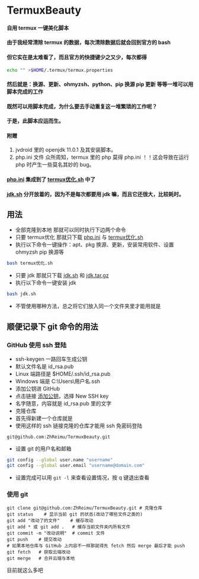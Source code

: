 # TermuxBeauty
#### 自用 termux 一键美化脚本
#### 由于我经常清除 termux 的数据，每次清除数据后就会回到官方的 bash 
#### 但它实在是太难看了，而且官方的快捷键少之又少，每次都得 
``` bash 
echo "" >$HOME/.termux/termux.properties
```
#### 然后就是：换源、更新、ohmyzsh、python、pip 换源 pip 更新 等等一堆可以用脚本完成的工作
#### 既然可以用脚本完成，为什么要去手动重复这一堆繁琐的工作呢？
#### 于是，此脚本应运而生。
#### 附赠
1. jvdroid 里的 openjdk 11.0.1 及其安装脚本。
2. php.ini 文件 众所周知，termux 里的 php 莫得 php.ini ！！这会导致在运行 php 时产生一些莫名其妙的 bug。
#### [php.ini](https://github.com/ZhReimu/TermuxBeauty/blob/main/php.ini) 集成到了 [termux优化.sh](https://github.com/ZhReimu/TermuxBeauty/blob/main/termux%E4%BC%98%E5%8C%96.sh) 中了
#### [jdk.sh](https://github.com/ZhReimu/TermuxBeauty/blob/main/jdk.sh) 分开放着的，因为不是每次都要用 jdk 嘛，而且它还很大，比较耗时。
## 用法
- 全部克隆到本地 那就可以同时执行下边两个命令
- 只要 termux优化 那就只下载 [php.ini](https://github.com/ZhReimu/TermuxBeauty/blob/main/php.ini) 与 [termux优化.sh](https://github.com/ZhReimu/TermuxBeauty/blob/main/termux%E4%BC%98%E5%8C%96.sh)
- 执行以下命令一键操作：apt、pkg 换源、更新，安装常用软件、设置 ohmyzsh pip 换源等
```bash
bash termux优化.sh
```
- 只要 jdk 那就只下载 [jdk.sh](https://github.com/ZhReimu/TermuxBeauty/blob/main/jdk.sh) 和 [jdk.tar.gz](https://github.com/ZhReimu/TermuxBeauty/blob/main/jdk.tar.gz)
- 执行以下命令一键安装 jdk
```bash
bash jdk.sh
```
- 不管使用哪种方法，总之将它们放入同一个文件夹里才能用就是
## 顺便记录下 git 命令的用法
### GitHub 使用 ssh 登陆
- ssh-keygen 一路回车生成公钥
- 默认文件名是 id_rsa.pub 
- Linux 端路径是 $HOME/.ssh/id_rsa.pub 
- Windows 端是 C:\Users\用户名\.ssh
- 添加公钥进 GitHub
- 点击链接 [添加公钥](https://github.com/settings/keys)，选择 New SSH key 
- 名字随意，内容就是 id_rsa.pub 里的文字
- 克隆仓库
- 首先得新建一个仓库就是
- 使用这样的 ssh 链接克隆的仓库才能用 ssh 免密码登陆
```
git@github.com:ZhReimu/TermuxBeauty.git
```
- 设置 git 的用户名和邮箱
```bash
git config --global user.name "username"
git config --global user.email "username@domain.com"
```
- 设置完成可以用 ``` git -l ``` 来查看设置情况，按 q 键退出查看

### 使用 git
```
git clone git@github.com:ZhReimu/TermuxBeauty.git # 克隆仓库
git status    # 显示当前 git 的状态(改动了哪些文件之类的)
git add "改动了的文件"    # 缓存改动
git add * 或 git add .   # 缓存当前文件夹内所有文件
git commit -m "改动说明"  # commit 文件
git push    # 提交改动
# 如果本地仓库与 GitHub 上内容不一样那就得先 fetch 然后 merge 最后才能 push
git fetch   # 获取云端改动
git merge   # 合并云端与本地
```
目前就这么多吧
